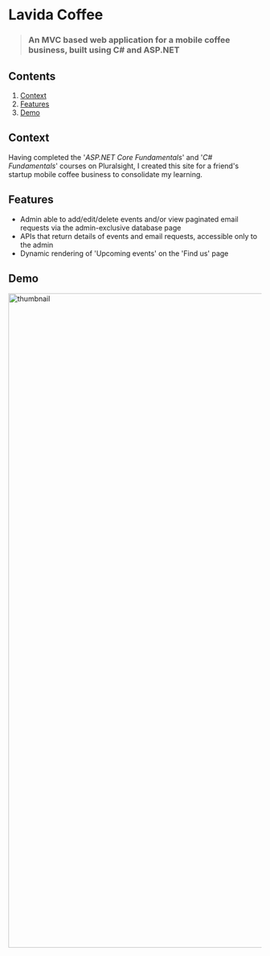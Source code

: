 # Lavida Coffee
>### An MVC based web application for a mobile coffee business, built using C# and ASP.NET

## Contents
1. [Context](#context)
2. [Features](#features)
3. [Demo](#demo)

## <a id='context'> Context </a>
Having completed the '_ASP.NET Core Fundamentals_' and '_C# Fundamentals_' courses on Pluralsight, I created this site for a friend's startup mobile coffee business to consolidate my learning.

## <a id='features'> Features </a>
- Admin able to add/edit/delete events and/or view paginated email requests via the admin-exclusive database page
- APIs that return details of events and email requests, accessible only to the admin
- Dynamic rendering of 'Upcoming events' on the 'Find us' page

## <a id='demo'> Demo </a>
<a href='https://youtu.be/tI515KXL6mY'>
    <img width="1301" alt="thumbnail" src="https://github.com/user-attachments/assets/43748968-8b04-43ec-8db6-899ae0f2b6ea" />
</a>


